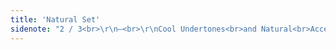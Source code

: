 ```yaml
---
title: 'Natural Set'
sidenote: "2 / 3<br>\r\n—<br>\r\nCool Undertones<br>and Natural<br>Accents"
---
```



